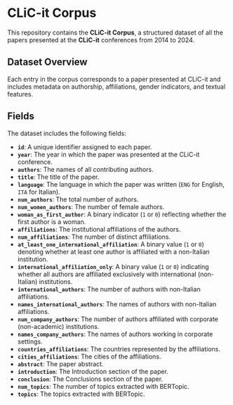# CLiC-it Corpus

This repository contains the **CLiC-it Corpus**, a structured dataset of all the papers presented at the **CLiC-it** conferences from 2014 to 2024.

## Dataset Overview

Each entry in the corpus corresponds to a paper presented at CLiC-it and includes metadata on authorship, affiliations, gender indicators, and textual features.

## Fields

The dataset includes the following fields:

- **`id`**: A unique identifier assigned to each paper.
- **`year`**: The year in which the paper was presented at the CLiC-it conference.
- **`authors`**: The names of all contributing authors.
- **`title`**: The title of the paper.
- **`language`**: The language in which the paper was written (`ENG` for English, `ITA` for Italian).
- **`num_authors`**: The total number of authors.
- **`num_women_authors`**: The number of female authors.
- **`woman_as_first_author`**: A binary indicator (`1` or `0`) reflecting whether the first author is a woman.
- **`affiliations`**: The institutional affiliations of the authors.
- **`num_affiliations`**: The number of distinct affiliations.
- **`at_least_one_international_affiliation`**: A binary value (`1` or `0`) denoting whether at least one author is affiliated with a non-Italian institution.
- **`international_affiliation_only`**: A binary value (`1` or `0`) indicating whether all authors are affiliated exclusively with international (non-Italian) institutions.
- **`international_authors`**: The number of authors with non-Italian affiliations.
- **`names_international_authors`**: The names of authors with non-Italian affiliations.
- **`num_company_authors`**: The number of authors affiliated with corporate (non-academic) institutions.
- **`names_company_authors`**: The names of authors working in corporate settings.
- **`countries_affiliations`**: The countries represented by the affiliations.
- **`cities_affiliations`**: The cities of the affiliations.
- **`abstract`**: The paper abstract.
- **`introduction`**: The Introduction section of the paper.
- **`conclusion`**: The Conclusions section of the paper.
- **`num_topics`**: The number of topics extracted with BERTopic.
- **`topics`**: The topics extracted with BERTopic.
